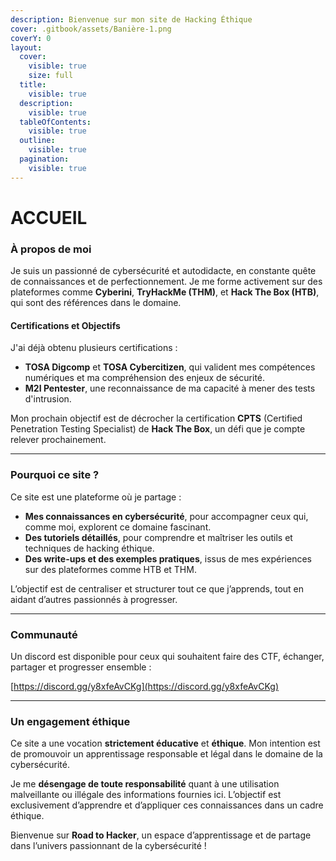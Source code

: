 ```yaml
---
description: Bienvenue sur mon site de Hacking Éthique
cover: .gitbook/assets/Banière-1.png
coverY: 0
layout:
  cover:
    visible: true
    size: full
  title:
    visible: true
  description:
    visible: true
  tableOfContents:
    visible: true
  outline:
    visible: true
  pagination:
    visible: true
---
```


# ACCUEIL

### **À propos de moi**

Je suis un passionné de cybersécurité et autodidacte, en constante quête de connaissances et de perfectionnement. Je me forme activement sur des plateformes comme **Cyberini**, **TryHackMe (THM)**, et **Hack The Box (HTB)**, qui sont des références dans le domaine.

#### **Certifications et Objectifs**

J'ai déjà obtenu plusieurs certifications :

* **TOSA Digcomp** et **TOSA Cybercitizen**, qui valident mes compétences numériques et ma compréhension des enjeux de sécurité.
* **M2I Pentester**, une reconnaissance de ma capacité à mener des tests d'intrusion.

Mon prochain objectif est de décrocher la certification **CPTS** (Certified Penetration Testing Specialist) de **Hack The Box**, un défi que je compte relever prochainement.

***

### **Pourquoi ce site ?**

Ce site est une plateforme où je partage :

* **Mes connaissances en cybersécurité**, pour accompagner ceux qui, comme moi, explorent ce domaine fascinant.
* **Des tutoriels détaillés**, pour comprendre et maîtriser les outils et techniques de hacking éthique.
* **Des write-ups et des exemples pratiques**, issus de mes expériences sur des plateformes comme HTB et THM.

L’objectif est de centraliser et structurer tout ce que j’apprends, tout en aidant d’autres passionnés à progresser.

***

### **Communauté**

Un discord est disponible pour ceux qui souhaitent faire des CTF, échanger, partager et progresser ensemble :

[https://discord.gg/y8xfeAvCKg](https://discord.gg/y8xfeAvCKg)

***

### **Un engagement éthique**

Ce site a une vocation **strictement éducative** et **éthique**. Mon intention est de promouvoir un apprentissage responsable et légal dans le domaine de la cybersécurité.

Je me **désengage de toute responsabilité** quant à une utilisation malveillante ou illégale des informations fournies ici. L’objectif est exclusivement d’apprendre et d’appliquer ces connaissances dans un cadre éthique.

Bienvenue sur **Road to Hacker**, un espace d’apprentissage et de partage dans l’univers passionnant de la cybersécurité !
